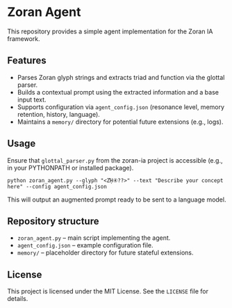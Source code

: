 # Zoran Agent

This repository provides a simple agent implementation for the Zoran IA framework.

## Features

- Parses Zoran glyph strings and extracts triad and function via the glottal parser.
- Builds a contextual prompt using the extracted information and a base input text.
- Supports configuration via `agent_config.json` (resonance level, memory retention, history, language).
- Maintains a `memory/` directory for potential future extensions (e.g., logs).

## Usage

Ensure that `glottal_parser.py` from the zoran-ia project is accessible (e.g., in your PYTHONPATH or installed package).

```
python zoran_agent.py --glyph "<Zᾘ④??>" --text "Describe your concept here" --config agent_config.json
```

This will output an augmented prompt ready to be sent to a language model.

## Repository structure

- `zoran_agent.py` – main script implementing the agent.
- `agent_config.json` – example configuration file.
- `memory/` – placeholder directory for future stateful extensions.

## License

This project is licensed under the MIT License. See the `LICENSE` file for details.
